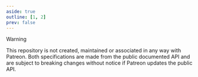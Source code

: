 ```yaml
---
aside: true
outline: [1, 2]
prev: false
---
```


> [!WARNING]
> This repository is not created, maintained or associated in any way with Patreon. Both specifications are made from the public documented API and are subject to breaking changes without notice if Patreon updates the public API.

<OAInfo />

<OAServers />
